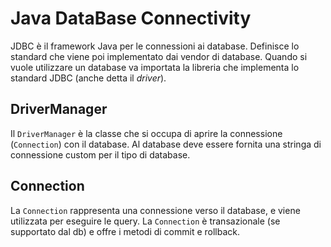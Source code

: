 Java DataBase Connectivity
==========================

JDBC è il framework Java per le connessioni ai database.
Definisce lo standard che viene poi implementato dai vendor di database.
Quando si vuole utilizzare un database va importata la libreria che implementa lo standard JDBC (anche detta il *driver*).

DriverManager
-------------
Il `DriverManager` è la classe che si occupa di aprire la connessione (`Connection`) con il database.
Al database deve essere fornita una stringa di connessione custom per il tipo di database.

Connection
----------
La `Connection` rappresenta una connessione verso il database, e viene utilizzata per eseguire le query.
La `Connection` è transazionale (se supportato dal db) e offre i metodi di commit e rollback.
